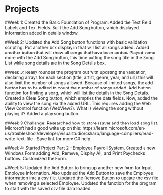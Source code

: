 # Projects
<p>#Week 1: Created the Basic Foundation of Program: Added the Text Field Labels and Text Fields. Built the Add Song button, which displayed information added in details window.</p>
<p>#Week 2: Updated the Add Song button functions with basic validation scripting. Put another box display in that will list all songs added. Added another button that will show all songs that have been added. Played some more with the Add Song button, this time putting the song title in the Song List while song details are in the Song Details box. </p>
<p>#Week 3: Really rounded the program out with updating the validation, declaring arrays for each section (title, artist, genre, year, and url) this will also limit the number of songs allowed. Because of limited songs, the add button has to be edited to count the number of songs added. Add button function for finding a song, which will list the details in the Song Details. Created a Clear Song button, which empties the data fields. Now, added the ability to view the song via the added URL. This requires adding the Web View Control function (WebView2). What is viewing the song without playing it? Added a play song button.</p>
<p>#Week 3 Challenge: Researched how to store (save) and then load song list. Microsoft had a good write up on this: https://learn.microsoft.com/en-us/troubleshoot/developer/visualstudio/csharp/language-compilers/read-write-text-file - Save link for more C# help.</p>
<p>#Week 4: Started Project Part 2 - Employee Payroll System. Created a new Windows Form adding Add, Remove, Display All, and Print Paychecks buttons. Customized the Form. </p>
<p>#Week 5: Updated the Add Button to bring up another new form for Input Employee information. Also updated the Add Button to save the Employee Information into a csv file. Updated the Remove Button to update the csv file when removing a selected Employee. Updated the function for the program to start with the saved csv file data loaded.</p>
